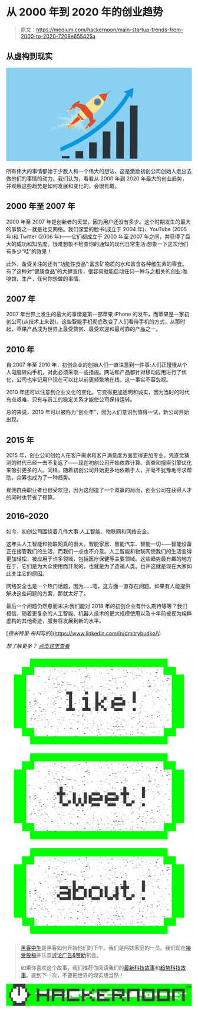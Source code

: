 # 从 2000 年到 2020 年的创业趋势

> 原文：<https://medium.com/hackernoon/main-startup-trends-from-2000-to-2020-7208e655425a>

## 从虚构到现实

![](img/ba2bfbb8070259157d97622b146d4222.png)

所有伟大的事情都始于少数人和一个伟大的想法，这是激励初创公司创始人走出去做他们的事情的动力。我们认为，看看从 2000 年到 2020 年最大的创业趋势，并观察这些趋势是如何发展和变化的，会很有趣。

## 2000 年至 2007 年

2000 年至 2007 年是创新者的天堂，因为用户还没有多少。这个时期发生的最大的事情之一就是社交网络。我们深爱的脸书(成立于 2004 年)、YouTube (2005 年)和 Twitter (2006 年)——它们都成立于 2000 年至 2007 年之间，并获得了巨大的成功和知名度。很难想象不检查你的通知的现代日常生活:想象一下这次他们有多少“哇”的效果！

此外，备受关注的还有“功能性食品”:富含矿物质的水和富含各种维生素的零食。有了这种对“健康食品”的大肆宣传，很容易就能启动任何一种与之相关的创业:咖啡馆、生产，任何你想做的事情。

## **2007 年**

2007 年世界上发生的最大的事情是第一部苹果 iPhone 的发布，而苹果是一家初创公司(从技术上来说)。这些智能手机彻底改变了人们看待手机的方式，从那时起，苹果产品成为世界上最受赞赏、最受欢迎和最可靠的产品之一。

## **2010 年**

自 2007 年至 2010 年，初创企业的创始人们一直注意到一件事:人们正慢慢从个人电脑转向手机，对此必须采取一些措施。网站和产品都针对移动应用进行了优化，公司也牢记用户现在可以比以前更频繁地在线，这一事实不容忽视。

2010 年还可以注意到企业文化的变化。它变得更加透明和诚实，因为当时的时代有点艰难，只有与员工的稳定关系才能使公司保持运转。

总的来说，2010 年可以被称为“创业年”，因为人们意识到值得一试，新公司开始出现。

## **2015 年**

2015 年，创业公司创始人在客户需求和客户满意度方面变得更加专业。凭直觉猜测的时代已经一去不复返了——现在初创公司开始依靠计算、调查和搜索引擎优化来吸引更多的人。同样，随着初创公司开始更多地依赖于人，并毫不犹豫地寻求帮助，众筹也成为了一种趋势。

雇佣自由职业者也很受欢迎，因为这创造了一个双赢的局面，创业公司在获得人才的同时也节省了预算。

## **2016–2020**

如今，初创公司围绕着几件大事:人工智能、物联网和网络安全。

这年头人工智能和物联网真的很大。智能家居、智能汽车、智能一切——智能设备正在接管我们的生活，而我们一点也不介意。人工智能和物联网使我们的生活变得更加轻松，被应用于许多领域，包括医疗保健等主要领域。这些趋势最有趣的地方在于，它们是为大众使用而开发的，也就是为了造福人类。也许这就是现在大家如此关注它的原因。

网络安全也是一个热门话题，因为……嗯，这方面一直存在问题。如果有人能提供解决这些问题的方案，那就太好了。

最后一个问题仍然悬而未决:我们能对 2018 年的初创企业有什么期待等等？我们相信，随着更复杂的人工智能、机器人技术的更大规模使用以及十年前被视为纯粹虚构的其他奇迹，服务将发展到新的水平。

[*德米特里·布科*写的](https://www.linkedin.com/in/dmitrybudko/\)

*想了解更多？* [*点击这里查看*](https://dashbouquet.com/blog)

[![](img/50ef4044ecd4e250b5d50f368b775d38.png)](http://bit.ly/HackernoonFB)[![](img/979d9a46439d5aebbdcdca574e21dc81.png)](https://goo.gl/k7XYbx)[![](img/2930ba6bd2c12218fdbbf7e02c8746ff.png)](https://goo.gl/4ofytp)

> [黑客中午](http://bit.ly/Hackernoon)是黑客如何开始他们的下午。我们是阿妹家庭的一员。我们现在[接受投稿](http://bit.ly/hackernoonsubmission)并乐意[讨论广告&赞助](mailto:partners@amipublications.com)机会。
> 
> 如果你喜欢这个故事，我们推荐你阅读我们的[最新科技故事](http://bit.ly/hackernoonlatestt)和[趋势科技故事](https://hackernoon.com/trending)。直到下一次，不要把世界的现实想当然！

![](img/be0ca55ba73a573dce11effb2ee80d56.png)